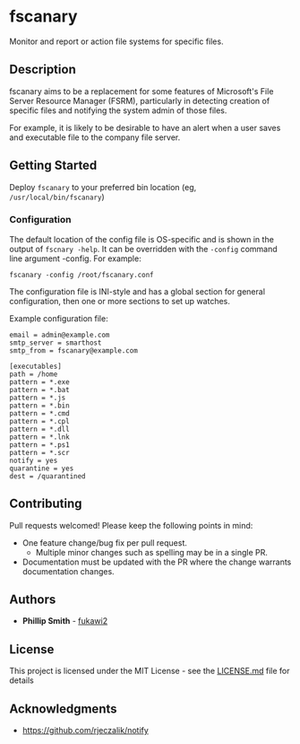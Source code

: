 # fscanary

Monitor and report or action file systems for specific files.

## Description

fscanary aims to be a replacement for some features of Microsoft's File Server
Resource Manager (FSRM), particularly in detecting creation of specific files
and notifying the system admin of those files.

For example, it is likely to be desirable to have an alert when a user saves
and executable file to the company file server.

## Getting Started

Deploy `fscanary` to your preferred bin location (eg, `/usr/local/bin/fscanary`)

### Configuration

The default location of the config file is OS-specific and is shown in the
output of `fscnary -help`. It can be overridden with the `-config` command line
argument -config. For example:

```
fscanary -config /root/fscanary.conf
```

The configuration file is INI-style and has a global section for general
configuration, then one or more sections to set up watches.

Example configuration file:

```
email = admin@example.com
smtp_server = smarthost
smtp_from = fscanary@example.com

[executables]
path = /home
pattern = *.exe
pattern = *.bat
pattern = *.js
pattern = *.bin
pattern = *.cmd
pattern = *.cpl
pattern = *.dll
pattern = *.lnk
pattern = *.ps1
pattern = *.scr
notify = yes
quarantine = yes
dest = /quarantined
```

## Contributing

Pull requests welcomed! Please keep the following points in mind:

* One feature change/bug fix per pull request.
  * Multiple minor changes such as spelling may be in a single PR.
* Documentation must be updated with the PR where the change warrants
  documentation changes.

## Authors

* **Phillip Smith** - [fukawi2](http://phs.id.au)

## License

This project is licensed under the MIT License - see the [LICENSE.md](LICENSE.md) file for details

## Acknowledgments

* https://github.com/rjeczalik/notify
